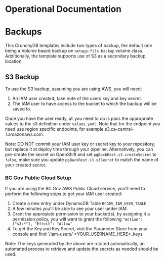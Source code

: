 # Operational Documentation

# Backups

This CrunchyDB templates include two types of backup, the default one being a Volume based backup on `netapp-file-backup` volume class. Additionally, the template supports use of S3 as a secondary backup location. 

## S3 Backup

To use the S3 backup, assuming you are using AWS, you will need: 

1. An IAM user created, take note of the users key and key secret.
2. The IAM user to have access to the bucket to which the backup will be saved to.

Once you have the user ready, all you need to do is pass the appropriate values to the s3 definition under `values.yaml`. Note that for the endpoint you need use region specific endpoints, for example s3.ca-central-1.amazonaws.com.

Note: DO NOT commit your IAM user key or secret key to your repository, but replace it at deploy time through your pipeline. Alternatively, you can pre-create the secret on OpenShift and set `pgBackRest.s3.createSecret` to `false`, make sure you update `pgBackRest.s3.s3Secret` to match the name of your created secret.

### BC Gov Public Cloud Setup

If you are using the BC Gov AWS Public Cloud service, you'll need to perform the following steps to get your IAM user created:

1. Create a new entry under DynamoDB Table `BCGOV_IAM_USER_TABLE`
2. A few minutes you'll be able to see your user under IAM.
3. Grant the appropiate permission to your bucket(s), by assigning it a permission policy, you will want to grant the following `"Action": ["s3:*"], "Effect": "Allow"`
4. To get the Key and Key Secret, visit the Parameter Store from your console and find `/iam-users/
<YOUR_USERNAME_HERE>_keys

Note: The keys generated by the above are rotated automatically, an automated process to retrieve and update the secrets as needed should be used.